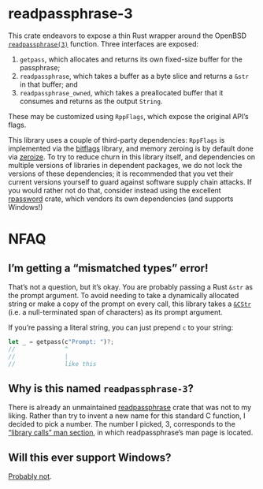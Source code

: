 # readpassphrase-3

This crate endeavors to expose a thin Rust wrapper around the OpenBSD [`readpassphrase(3)`][0] function. Three interfaces are exposed:
1. `getpass`, which allocates and returns its own fixed-size buffer for the passphrase;
2. `readpassphrase`, which takes a buffer as a byte slice and returns a `&str` in that buffer; and
3. `readpassphrase_owned`, which takes a preallocated buffer that it consumes and returns as the output `String`.

These may be customized using `RppFlags`, which expose the original API’s flags.

This library uses a couple of third-party dependencies: `RppFlags` is implemented via the [bitflags][1] library, and memory zeroing is by default done via [zeroize][3]. To try to reduce churn in this library itself, and dependencies on multiple versions of libraries in dependent packages, we do not lock the versions of these dependencies; it is recommended that you vet their current versions yourself to guard against software supply chain attacks. If you would rather not do that, consider instead using the excellent [rpassword][4] crate, which vendors its own dependencies (and supports Windows!)

# NFAQ

## I’m getting a “mismatched types” error!

That’s not a question, but it’s okay. You are probably passing a Rust `&str` as the prompt argument. To avoid needing to take a dynamically allocated string or make a copy of the prompt on every call, this library takes a [`&CStr`][5] (i.e. a null-terminated span of characters) as its prompt argument.

If you’re passing a literal string, you can just prepend `c` to your string:

```rust
let _ = getpass(c"Prompt: ")?;
//              ^
//              |
//              like this
```

## Why is this named `readpassphrase-3`?

There is already an unmaintained [readpassphrase][6] crate that was not to my liking. Rather than try to invent a new name for this standard C function, I decided to pick a number. The number I picked, 3, corresponds to the [“library calls” man section][7], in which readpassphrase’s man page is located.

## Will this ever support Windows?

[Probably not][8].

[0]: https://man.openbsd.org/readpassphrase
[1]: https://crates.io/crates/bitflags
[2]: https://docs.rs/thiserror/latest/thiserror/
[3]: https://crates.io/crates/zeroize
[4]: https://crates.io/crates/rpassword
[5]: https://doc.rust-lang.org/std/ffi/struct.CStr.html
[6]: https://crates.io/crates/readpassphrase
[7]: https://man7.org/linux/man-pages/man7/man-pages.7.html
[8]: https://github.com/mrdomino/readpassphrase-3/pull/1

